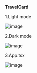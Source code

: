 **TravelCard**

1.Light mode


![image](https://github.com/user-attachments/assets/30bd3cf7-e74a-4366-9ee8-55bfa0251c50)

2.Dark mode

![image](https://github.com/user-attachments/assets/dcad847e-ef58-474d-926a-75ec50a46fe9)



3.App.tsx 

![image](https://github.com/user-attachments/assets/2b5c7a83-027a-427d-a451-91a66aca0f3d)

